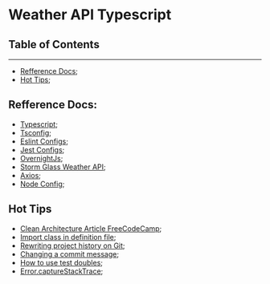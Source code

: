 # Weather API Typescript

## Table of Contents
---
- [Refference Docs](#refferencedocs);
- [Hot Tips](#hottips);

## Refference Docs:
- [Typescript]();
- [Tsconfig](https://www.typescriptlang.org/docs/handbook/tsconfig-json.html);
- [Eslint Configs](https://eslint.org/docs/user-guide/configuring/);
- [Jest Configs](https://jestjs.io/docs/configuration);
- [OvernightJs](https://github.com/seanpmaxwell/overnight);
- [Storm Glass Weather API](https://docs.stormglass.io/#/);
- [Axios](https://axios-http.com/docs/intro);
- [Node Config](https://github.com/lorenwest/node-config);

## Hot Tips
- [Clean Architecture Article FreeCodeCamp](https://www.freecodecamp.org/news/a-quick-introduction-to-clean-architecture-990c014448d2/);
- [Import class in definition file](https://stackoverflow.com/questions/39040108/import-class-in-definition-file-d-ts/51114250#51114250);
- [Rewriting project history on Git](https://www.atlassian.com/git/tutorials/rewriting-history);
- [Changing a commit message](https://docs.github.com/en/github/committing-changes-to-your-project/creating-and-editing-commits/changing-a-commit-message);
- [How to use test doubles](https://leanpub.com/construindo-apis-testaveis-com-nodejs/read#leanpub-auto-test-doubles);
- [Error.captureStackTrace](https://nodejs.org/api/errors.html#errors_error_capturestacktrace_targetobject_constructoropt);
